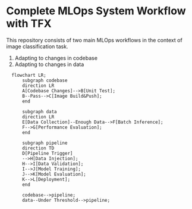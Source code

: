 # Complete MLOps System Workflow with TFX

This repository consists of two main MLOps workflows in the context of image classification task. 
1. Adapting to changes in codebase
2. Adapting to changes in data

```mermaid
  flowchart LR;
      subgraph codebase
      direction LR
      A[Codebase Changes]-->B[Unit Test];
      B--Pass-->C[Image Build&Push];
      end
      
      subgraph data
      direction LR
      E[Data Collection]--Enough Data-->F[Batch Inference];
      F-->G[Performance Evaluation];
      end
      
      subgraph pipeline
      direction TD
      D[Pipeline Trigger]
      -->H[Data Injection];
      H-->I[Data Validation];
      I-->J[Model Training];
      J-->K[Model Evaluation];
      K-->L[Deployment];
      end
      
      codebase-->pipeline;
      data--Under Threshold-->pipeline;
```
